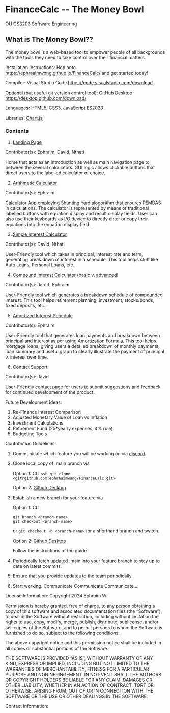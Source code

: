 # FinanceCalc -- The Money Bowl

OU CS3203 Software Engineering

## What is The Money Bowl??

The money bowl is a web-based tool to empower people of all backgrounds with the tools they need to take control over their financial matters.

Installation Instructions: Hop onto https://ephraaimwong.github.io/FinanceCalc/ and get started today!

Compiler: Visual Studio Code https://code.visualstudio.com/download

Optional (but useful git version control tool): GitHub Desktop https://desktop.github.com/download/

Languages: HTML5, CSS3, JavaScript ES2023

Libraries: [Chart.js](https://cdn.jsdelivr.net/npm/chart.js),

### Contents

1) [Landing Page](https://ephraaimwong.github.io/FinanceCalc/)

Contributor(s): Ephraim, David, Nthati

Home that acts as an introduction as well as main navigation page to between the several calculators. GUI logic allows clickable buttons that direct users to the labelled calculator of choice.

2) [Arithmetic Calculator](https://ephraaimwong.github.io/FinanceCalc/basicCalc2.html)

Contributor(s): Ephraim

Calculator App employing Shunting Yard alogorithm that ensures PEMDAS in calculations. The calculator is represented by means of traditional labelled buttons with equation display and result display fields. User can also use their keyboards as I/O device to directly enter or copy their equations into the equation display field.

3) [Simple Interest Calculator](https://ephraaimwong.github.io/FinanceCalc/interestCalcSimple.html)

Contributor(s): David, Nthati

User-Friendly tool which takes in principal, interest rate and term, generating break down of interest in a schedule.
This tool helps stuff like Auto Loans, Personal Loans, etc...

4) [Compound Interest Calculator](https://ephraaimwong.github.io/FinanceCalc/compoundInterestCalc2.html) ([basic](https://www.discover.com/online-banking/cd-lng-02/?cmpgnid=ps-bk-ggl-nonchck-agl-ggl-pmax-test-pmx&src=S00001AON&van=Dbank&gad_source=1&gclid=Cj0KCQjwz7C2BhDkARIsAA_SZKYJFrwuQYpUSMPo3B6_HE-QI17n864Sqpme6_yZD7zYNBMilg93O6AaAqifEALw_wcB&gclsrc=aw.ds) v. [advanced](https://www.investor.gov/financial-tools-calculators/calculators/compound-interest-calculator))

Contributor(s): Jarett, Ephraim

User-Friendly tool which generates a breakdown schedule of compounded interest.
This tool helps retirement planning, investment, stocks/bonds, fixed deposits, etc...

5) [Amortized Interest Schedule](https://ephraaimwong.github.io/FinanceCalc/amortizationSchedule.html)

Contributor(s): Ephraim

User-Friendly tool that generates loan payments and breakdown between principal and interest as per using [Amortization Formula](https://www.highradius.com/resources/Blog/amortization-schedule-formula/).
This tool helps mortgage loans, giving users a detailed breakdown of monthly payments, loan summary and useful graph to clearly illustrate the payment of principal v. interest over time.

6) Contact Support

Contributor(s): Javid

User-Friendly contact page for users to submit suggestions and feedback for continued development of the product.

Future Development Ideas:

1) Re-Finance Interest Comparison
2) Adjusted Monetary Value of Loan vs Inflation
3) Investment Calculations
4) Retirement Fund (25*yearly expenses, 4% rule)
5) Budgeting Tools

Contribution Guidelines:

1. Communicate which feature you will be working on via [discord](https://discord.gg/2tQTmb4dsb).
2. Clone local copy of .main branch via

   Option 1: CLI `ssh git clone <git@github.com:ephraaimwong/FinanceCalc.git>`

   Option 2: [Github Desktop](https://docs.github.com/en/desktop/overview/getting-started-with-github-desktop)
3. Establish a new branch for your feature via

   Option 1: CLI

   ```
   git branch <branch-name>
   git checkout <branch-name>
   ```

   or `git checkout -b <branch-name>` for a shorthand branch and switch.

   Option 2: [Github Desktop](https://docs.github.com/en/desktop/overview/getting-started-with-github-desktop)

   Follow the instructions of the guide
4. Periodically fetch updated .main into your feature branch to stay up to date on latest commits.
5. Ensure that you provide updates to the team periodically.
6. Start working.
   Communicate Communicate Communicate...

License Information:
Copyright 2024 Ephraim W.

Permission is hereby granted, free of charge, to any person obtaining a copy of this software and associated documentation files (the “Software”), to deal in the Software without restriction, including without limitation the rights to use, copy, modify, merge, publish, distribute, sublicense, and/or sell copies of the Software, and to permit persons to whom the Software is furnished to do so, subject to the following conditions:

The above copyright notice and this permission notice shall be included in all copies or substantial portions of the Software.

THE SOFTWARE IS PROVIDED “AS IS”, WITHOUT WARRANTY OF ANY KIND, EXPRESS OR IMPLIED, INCLUDING BUT NOT LIMITED TO THE WARRANTIES OF MERCHANTABILITY, FITNESS FOR A PARTICULAR PURPOSE AND NONINFRINGEMENT. IN NO EVENT SHALL THE AUTHORS OR COPYRIGHT HOLDERS BE LIABLE FOR ANY CLAIM, DAMAGES OR OTHER LIABILITY, WHETHER IN AN ACTION OF CONTRACT, TORT OR OTHERWISE, ARISING FROM, OUT OF OR IN CONNECTION WITH THE SOFTWARE OR THE USE OR OTHER DEALINGS IN THE SOFTWARE.

Contact Information:
